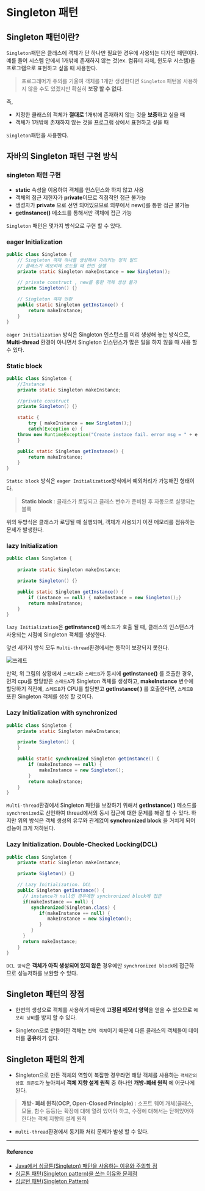 # Singleton 패턴   

## Singleton 패턴이란?   

`Singleton`패턴은 클래스에 객체가 단 하나만 필요한 경우에 사용되는 디자인 패턴이다. 
예를 들어 시스템 안에서 1개밖에 존재하지 않는 것(ex. 컴퓨터 자체, 윈도우 시스템)을 프로그램으로 표현하고 싶을 때 사용한다.   

>프로그래머가 주의를 기울여 객체를 1개만 생성한다면 `Singleton` 패턴을 사용하지 않을 수도 있겠지만 확실히 **보장 할 수 없다**.

즉,
- 지정한 클래스의 객체가 **절대로** 1개밖에 존재하지 않는 것을 **보증**하고 싶을 때
- 객체가 1개밖에 존재하지 않는 것을 프로그램 상에서 표현하고 싶을 때

`Singleton`패턴을 사용한다.

## 자바의 Singleton 패턴 구현 방식

### singleton 패턴 구현 

- **static** 속성을 이용하여 객체를 인스턴스화 하지 않고 사용
- 객체의 접근 제한자가 **private**이므로 직접적인 접근 불가능
- 생성자가 **private** 으로 선언 되어있으므로 외부에서 new()를 통한 접근 불가능
- **getInstance()** 메소드를 통해서만 객체에 접근 가능

`Singleton` 패턴은 몇가지 방식으로 구현 할 수 있다.
<br>
### eager Initialization

```java
public class Singleton {
    // Singleton 객체 하나를 생성해서 가리키는 정적 필드
    // 클래스가 메모리에 로드될 때 한번 실행
    private static Singleton makeInstance = new Singleton();

    // private construct , new를 통한 객체 생성 불가
    private Singleton() {}

    // Singleton 객체 반환
    public static Singleton getInstance() {
        return makeInstance;
    }
}
```
`eager Initialization` 방식은 Singleton 인스턴스를 미리 생성해 놓는 방식으로, 
**Multi-thread** 환경이 아니면서 Singleton 인스턴스가 많은 일을 하지 않을 때 사용 할 수 있다. 
<br>
### Static block

```java
public class Singleton {
    //Instance
    private static Singleton makeInstance;

    //private construct
    private Singleton() {}

    static {
        try { makeInstance = new Singleton();}
        catch(Exception e) { 
	throw new RuntimeException("Create instace fail. error msg = " + e.getMessage() ); }
    }

    public static Singleton getInstance() {
        return makeInstance;
    }
}
```
`Static block` 방식은 `eager Initialization`방식에서 예외처리가 가능해진 형태이다.

>**Static block** : 클래스가 로딩되고 클래스 변수가 준비된 후 자동으로 실행되는 블록



위의 두방식은 클래스가 로딩될 때 실행되며,
객체가 사용되기 이전 메모리를 점유하는 문제가 발생한다.




### lazy Initialization

```java
public class Singleton {
	
	private static Singleton makeInstance;

	private Singleton() {}

	public static Singleton getInstance() {
		if (instance == null) { makeInstance = new Singleton();}
		return makeInstance;
	}
}
```

`lazy Initialization`은 **getInstance()** 메소드가 호출 될 때, 클래스의 인스턴스가 사용되는 시점에 Singleton 객체를 생성한다. 




앞선 세가지 방식 모두 `Multi-thread`환경에서는 동작이 보장되지 못한다. 




![쓰레드](https://user-images.githubusercontent.com/43839951/79640641-8ce02500-81cd-11ea-8bc4-1f920b96c33c.JPG)

만약, 위 그림의 상황에서 `스레드A`와 `스레드B`가 동시에 **getInstance()** 를 호출한 경우, 먼저 cpu를 할당받은 `스레드A`가 Singleton 객체를 생성하고, 
**makeInstance** 변수에 할당하기 직전에, `스레드B`가 CPU를 할당받고 **getInstance( )** 를 호출한다면,
`스레드B` 또한 Singleton 객체를 생성 할 것이다.





### Lazy Initialization with synchronized

```java
public class Singleton {
    private static Singleton makeInstance;

    private Singleton() {
    }

    public static synchronized Singleton getInstance() {
        if (makeInstance == null) {
            makeInstance = new Singleton();
        }
        return makeInstance;
    }
}
```

 `Multi-thread`환경에서 Singleton 패턴을 보장하기 위해서  **getInstance( )** 메소드를 `synchronized`로 선언하여 thread에서의 동시 접근에 대한 문제를 해결 할 수 있다. 
하지만 위의 방식은 객체 생성의 유무와 관계없이 **synchronized block** 을 거치게 되어 성능이 크게 저하된다.




### Lazy Initialization. Double-Checked Locking(DCL)

```java
public class Singleton {
    private static Singleton makeInstance;

    private Sigleton() {}

    // Lazy Initialization. DCL
    public Singleton getInstance() {
      // instance가 null인 경우에만 synchronized block에 접근
      if(makeInstance == null) {
         synchronized(Singleton.class) {
            if(makeInstance == null) {
               makeInstance = new Singleton(); 
            }
         }
      }
      return makeInstance;
    }
}
```

`DCL 방식`은 **객체가 아직 생성되어 있지 않은** 경우에만 `synchronized block`에 접근하므로 성능저하를 보완할 수 있다.






## Singleton 패턴의 장점

- 한번의 생성으로 객체를 사용하기 때문에 **고정된 메모리 영역**을 얻을 수 있으므로 `메모리 낭비`를 방지 할 수 있다.

- Singleton으로 만들어진 객체는 `전역 객체`이기 때문에 다른 클래스의 객체들이 데이터를 **공유**하기 쉽다.




## Singleton 패턴의 한계

- Singleton으로 만든 객체의 역할이 복잡한 경우라면 해당 객체를 사용하는 
`객체간의 상호 의존도`가 높아져서 **객체 지향 설계 원칙** 중 하나인 **개방-폐쇄 원칙** 에 어긋나게 된다.

> **개방- 폐쇄 원칙(OCP, Open-Closed Principle)** : 소프트 웨어 개체(클래스, 모듈, 함수 등등)는 확장에 대해 열려 있어야 하고, 수정에 대해서는 닫혀있어야 한다는 객체 지향의 설계 원칙

- `multi-thread`환경에서 동기화 처리 문제가 발생 할 수 있다. 

----
#### Reference
- [Java에서 싱글톤(Singleton) 패턴을 사용하는 이유와 주의할 점](https://elfinlas.github.io/2019/09/23/java-singleton/)   
- [싱글톤 패턴(Singleton pattern)을 쓰는 이유와 문제점](https://jeong-pro.tistory.com/86)   
- [싱글턴 패턴(Singleton Pattern)](https://medium.com/webeveloper/%EC%8B%B1%EA%B8%80%ED%84%B4-%ED%8C%A8%ED%84%B4-singleton-pattern-db75ed29c36)
